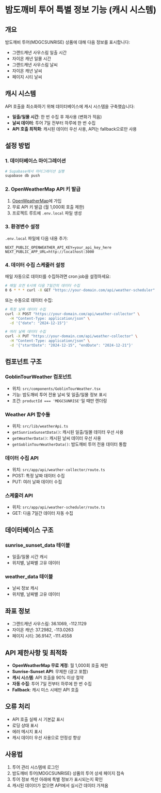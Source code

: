 # 밤도깨비 투어 특별 정보 기능 (캐시 시스템)

## 개요
밤도깨비 투어(MDGCSUNRISE) 상품에 대해 다음 정보를 표시합니다:
- 그랜드캐년 사우스림 일출 시간
- 자이온 캐년 일몰 시간  
- 그랜드캐년 사우스림 날씨
- 자이온 캐년 날씨
- 페이지 시티 날씨

## 캐시 시스템
API 호출을 최소화하기 위해 데이터베이스에 캐시 시스템을 구축했습니다:
- **일출/일몰 시간**: 한 번 수집 후 재사용 (변화가 적음)
- **날씨 데이터**: 투어 7일 전부터 하루에 한 번 수집
- **API 호출 최적화**: 캐시된 데이터 우선 사용, API는 fallback으로만 사용

## 설정 방법

### 1. 데이터베이스 마이그레이션
```bash
# Supabase에서 마이그레이션 실행
supabase db push
```

### 2. OpenWeatherMap API 키 발급
1. [OpenWeatherMap](https://openweathermap.org/api)에 가입
2. 무료 API 키 발급 (월 1,000회 호출 제한)
3. 프로젝트 루트에 `.env.local` 파일 생성

### 3. 환경변수 설정
`.env.local` 파일에 다음 내용 추가:
```
NEXT_PUBLIC_OPENWEATHER_API_KEY=your_api_key_here
NEXT_PUBLIC_APP_URL=http://localhost:3000
```

### 4. 데이터 수집 스케줄러 설정
매일 자동으로 데이터를 수집하려면 cron job을 설정하세요:

```bash
# 매일 오전 6시에 다음 7일간의 데이터 수집
0 6 * * * curl -X GET "https://your-domain.com/api/weather-scheduler"
```

또는 수동으로 데이터 수집:
```bash
# 특정 날짜 데이터 수집
curl -X POST "https://your-domain.com/api/weather-collector" \
  -H "Content-Type: application/json" \
  -d '{"date": "2024-12-15"}'

# 여러 날짜 데이터 수집
curl -X PUT "https://your-domain.com/api/weather-collector" \
  -H "Content-Type: application/json" \
  -d '{"startDate": "2024-12-15", "endDate": "2024-12-21"}'
```

## 컴포넌트 구조

### GoblinTourWeather 컴포넌트
- 위치: `src/components/GoblinTourWeather.tsx`
- 기능: 밤도깨비 투어 전용 날씨 및 일출/일몰 정보 표시
- 조건: `productId === 'MDGCSUNRISE'`일 때만 렌더링

### Weather API 함수들
- 위치: `src/lib/weatherApi.ts`
- `getSunriseSunsetData()`: 캐시된 일출/일몰 데이터 우선 사용
- `getWeatherData()`: 캐시된 날씨 데이터 우선 사용
- `getGoblinTourWeatherData()`: 밤도깨비 투어 전용 데이터 통합

### 데이터 수집 API
- 위치: `src/app/api/weather-collector/route.ts`
- POST: 특정 날짜 데이터 수집
- PUT: 여러 날짜 데이터 수집

### 스케줄러 API
- 위치: `src/app/api/weather-scheduler/route.ts`
- GET: 다음 7일간 데이터 자동 수집

## 데이터베이스 구조

### sunrise_sunset_data 테이블
- 일출/일몰 시간 캐시
- 위치별, 날짜별 고유 데이터

### weather_data 테이블
- 날씨 정보 캐시
- 위치별, 날짜별 고유 데이터

## 좌표 정보
- 그랜드캐년 사우스림: 36.1069, -112.1129
- 자이온 캐년: 37.2982, -113.0263
- 페이지 시티: 36.9147, -111.4558

## API 제한사항 및 최적화
- **OpenWeatherMap 무료 계정**: 월 1,000회 호출 제한
- **Sunrise-Sunset API**: 무제한 (광고 포함)
- **캐시 시스템**: API 호출을 90% 이상 절약
- **자동 수집**: 투어 7일 전부터 하루에 한 번 수집
- **Fallback**: 캐시 미스 시에만 API 호출

## 오류 처리
- API 호출 실패 시 기본값 표시
- 로딩 상태 표시
- 에러 메시지 표시
- 캐시 데이터 우선 사용으로 안정성 향상

## 사용법
1. 투어 관리 시스템에 로그인
2. 밤도깨비 투어(MDGCSUNRISE) 상품의 투어 상세 페이지 접속
3. 투어 정보 섹션 아래에 특별 정보가 표시되는지 확인
4. 캐시된 데이터가 없으면 API에서 실시간 데이터 가져옴
